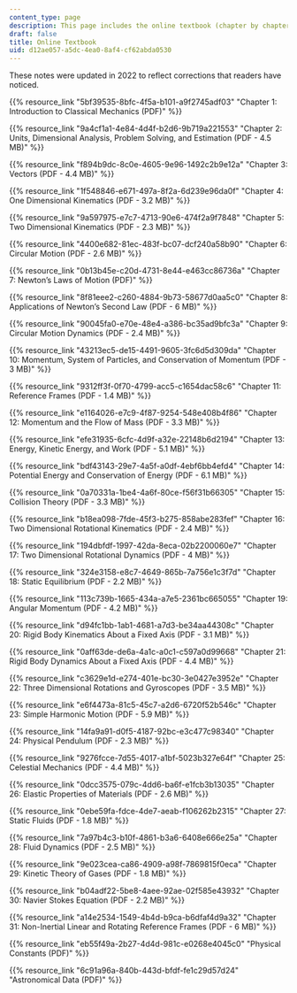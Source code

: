 ```yaml
---
content_type: page
description: This page includes the online textbook (chapter by chapter).
draft: false
title: Online Textbook
uid: d12ae057-a5dc-4ea0-8af4-cf62abda0530
---
```

These notes were updated in 2022 to reflect corrections that readers have noticed.

{{% resource_link "5bf39535-8bfc-4f5a-b101-a9f2745adf03" "Chapter 1: Introduction to Classical Mechanics (PDF)" %}}

{{% resource_link "9a4cf1a1-4e84-4d4f-b2d6-9b719a221553" "Chapter 2: Units, Dimensional Analysis, Problem Solving, and Estimation (PDF - 4.5 MB)" %}}

{{% resource_link "f894b9dc-8c0e-4605-9e96-1492c2b9e12a" "Chapter 3: Vectors (PDF - 4.4 MB)" %}}

{{% resource_link "1f548846-e671-497a-8f2a-6d239e96da0f" "Chapter 4: One Dimensional Kinematics (PDF - 3.2 MB)" %}}

{{% resource_link "9a597975-e7c7-4713-90e6-474f2a9f7848" "Chapter 5: Two Dimensional Kinematics (PDF - 2.3 MB)" %}}

{{% resource_link "4400e682-81ec-483f-bc07-dcf240a58b90" "Chapter 6: Circular Motion (PDF - 2.6 MB)" %}}

{{% resource_link "0b13b45e-c20d-4731-8e44-e463cc86736a" "Chapter 7: Newton’s Laws of Motion (PDF)" %}}

{{% resource_link "8f81eee2-c260-4884-9b73-58677d0aa5c0" "Chapter 8: Applications of Newton’s Second Law (PDF - 6 MB)" %}}

{{% resource_link "90045fa0-e70e-48e4-a386-bc35ad9bfc3a" "Chapter 9: Circular Motion Dynamics (PDF - 2.4 MB)" %}}

{{% resource_link "43213ec5-de15-4491-9605-3fc6d5d309da" "Chapter 10: Momentum, System of Particles, and Conservation of Momentum (PDF - 3 MB)" %}}

{{% resource_link "9312ff3f-0f70-4799-acc5-c1654dac58c6" "Chapter 11: Reference Frames (PDF - 1.4 MB)" %}}

{{% resource_link "e1164026-e7c9-4f87-9254-548e408b4f86" "Chapter 12: Momentum and the Flow of Mass (PDF - 3.3 MB)" %}}

{{% resource_link "efe31935-6cfc-4d9f-a32e-22148b6d2194" "Chapter 13: Energy, Kinetic Energy, and Work (PDF - 5.1 MB)" %}}

{{% resource_link "bdf43143-29e7-4a5f-a0df-4ebf6bb4efd4" "Chapter 14: Potential Energy and Conservation of Energy (PDF - 6.1 MB)" %}}

{{% resource_link "0a70331a-1be4-4a6f-80ce-f56f31b66305" "Chapter 15: Collision Theory (PDF - 3.3 MB)" %}}

{{% resource_link "b18ea098-7fde-45f3-b275-858abe283fef" "Chapter 16: Two Dimensional Rotational Kinematics (PDF - 2.4 MB)" %}}

{{% resource_link "194dbfdf-1997-42da-8eca-02b2200060e7" "Chapter 17: Two Dimensional Rotational Dynamics (PDF - 4 MB)" %}}

{{% resource_link "324e3158-e8c7-4649-865b-7a756e1c3f7d" "Chapter 18: Static Equilibrium (PDF - 2.2 MB)" %}}

{{% resource_link "113c739b-1665-434a-a7e5-2361bc665055" "Chapter 19: Angular Momentum (PDF - 4.2 MB)" %}}

{{% resource_link "d94fc1bb-1ab1-4681-a7d3-be34aa44308c" "Chapter 20: Rigid Body Kinematics About a Fixed Axis (PDF - 3.1 MB)" %}}

{{% resource_link "0aff63de-de6a-4a1c-a0c1-c597a0d99668" "Chapter 21: Rigid Body Dynamics About a Fixed Axis (PDF - 4.4 MB)" %}}

{{% resource_link "c3629e1d-e274-401e-bc30-3e0427e3952e" "Chapter 22: Three Dimensional Rotations and Gyroscopes (PDF - 3.5 MB)" %}}

{{% resource_link "e6f4473a-81c5-45c7-a2d6-6720f52b546c" "Chapter 23: Simple Harmonic Motion (PDF - 5.9 MB)" %}}

{{% resource_link "14fa9a91-d0f5-4187-92bc-e3c477c98340" "Chapter 24: Physical Pendulum (PDF - 2.3 MB)" %}}

{{% resource_link "9276fcce-7d55-4017-a1bf-5023b327e64f" "Chapter 25: Celestial Mechanics (PDF - 4.4 MB)" %}}

{{% resource_link "0dcc3575-079c-4dd6-ba6f-e1fcb3b13035" "Chapter 26: Elastic Properties of Materials (PDF - 2.6 MB)" %}}

{{% resource_link "0ebe59fa-fdce-4de7-aeab-f106262b2315" "Chapter 27: Static Fluids (PDF - 1.8 MB)" %}}

{{% resource_link "7a97b4c3-b10f-4861-b3a6-6408e666e25a" "Chapter 28: Fluid Dynamics (PDF - 2.5 MB)" %}}

{{% resource_link "9e023cea-ca86-4909-a98f-7869815f0eca" "Chapter 29: Kinetic Theory of Gases (PDF - 1.8 MB)" %}}

{{% resource_link "b04adf22-5be8-4aee-92ae-02f585e43932" "Chapter 30: Navier Stokes Equation (PDF - 2.2 MB)" %}}

{{% resource_link "a14e2534-1549-4b4d-b9ca-b6dfaf4d9a32" "Chapter 31: Non-Inertial Linear and Rotating Reference Frames (PDF - 6 MB)" %}}

{{% resource_link "eb55f49a-2b27-4d4d-981c-e0268e4045c0" "Physical Constants (PDF)" %}}

{{% resource_link "6c91a96a-840b-443d-bfdf-fe1c29d57d24" "Astronomical Data (PDF)" %}}